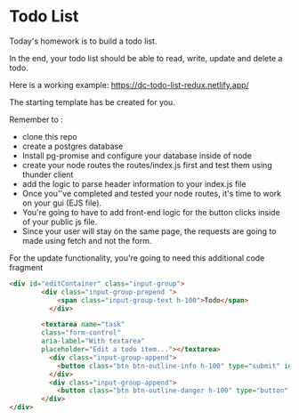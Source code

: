 
# Todo List

Today's homework is to build a todo list.

In the end, your todo list should be able to read, write, update and delete a todo.


Here is a working example: https://dc-todo-list-redux.netlify.app/


The starting template has be created for you.

Remember to :

- clone this repo
- create a postgres database
- Install pg-promise and configure your database inside of node
- create your node routes the routes/index.js first and test them using thunder client
- add the logic to parse header information to your index.js file
- Once you''ve completed and tested your node routes, it's time to work on your gui (EJS file).
- You're going to have to add front-end logic for the button clicks inside of your public js file.
- Since your user will stay on the same page, the requests are going to made using fetch and not the form.


For the update functionality, you're going to need this additional code fragment


```html
<div id="editContainer" class="input-group">
        <div class="input-group-prepend ">
            <span class="input-group-text h-100">Todo</span>
          </div>

        <textarea name="task" 
        class="form-control" 
        aria-label="With textarea"
        placeholder="Edit a todo item..."></textarea>
          <div class="input-group-append">
            <button class="btn btn-outline-info h-100" type="submit" id="button-addon2">Edit</button>
          </div>
          <div class="input-group-append">
            <button class="btn btn-outline-danger h-100" type="button" id="button-addon2">Cancel</button>
        </div>
</div>
```
